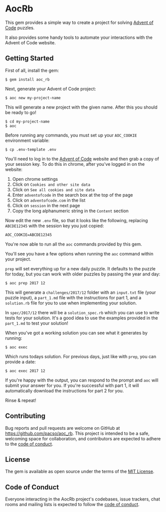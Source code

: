 # AocRb

This gem provides a simple way to create a project for solving [Advent of Code](https://adventofcode.com) puzzles.

It also provides some handy tools to automate your interactions with the Advent of Code website.

## Getting Started

First of all, install the gem:

    $ gem install aoc_rb

Next, generate your Advent of Code project:

    $ aoc new my-project-name
    
This will generate a new project with the given name. After this you should be ready to go!

    $ cd my-project-name
    $ aoc
    
Before running any commands, you must set up your `AOC_COOKIE` environment variable:

    $ cp .env-template .env

You'll need to log in to the [Advent of Code](https://adventofcode.com) website and then grab a copy of your session key. To do this in chrome, after you've logged in on the website:

1. Open chrome settings
1. Click on `Cookies and other site data`
1. Click on `See all cookies and site data`
1. Enter `adventofcode` in the search box at the top of the page
1. Click on `adventofcode.com` in the list
1. Click on `session` in the next page
1. Copy the long alphanumeric string in the `Content` section

Now edit the new `.env` file, so that it looks like the following, replacing `ABCDE12345` with the session key you just copied:

    AOC_COOKIE=ABCDE12345

You're now able to run all the `aoc` commands provided by this gem.
    
You'll see you have a few options when running the `aoc` command within your project.

`prep` will set everything up for a new daily puzzle. It defaults to the puzzle for today, but you can work with older puzzles by passing the year and day: 

    $ aoc prep 2017 12

This will generate a `challenges/2017/12` folder with an `input.txt` file (your puzzle input), a `part_1.md` file with the instructions for part 1, and a `solution.rb` file for you to use when implementing your solution.

In `spec/2017/12` there will be a `solution_spec.rb` which you can use to write tests for your solution. It's a good idea to use the examples provided in the `part_1.md` to test your solution!

When you've got a working solution you can see what it generates by running:

    $ aoc exec

Which runs todays solution. For previous days, just like with `prep`, you can provide a date:

    $ aoc exec 2017 12
    
If you're happy with the output, you can respond to the prompt and `aoc` will submit your answer for you. If you're successful with part 1, it will automatically download the instructions for part 2 for you.

Rinse & repeat!

## Contributing

Bug reports and pull requests are welcome on GitHub at https://github.com/pacso/aoc_rb. This project is intended to be a safe, welcoming space for collaboration, and contributors are expected to adhere to the [code of conduct](https://github.com/pacso/aoc_rb/blob/master/CODE_OF_CONDUCT.md).

## License

The gem is available as open source under the terms of the [MIT License](https://opensource.org/licenses/MIT).

## Code of Conduct

Everyone interacting in the AocRb project's codebases, issue trackers, chat rooms and mailing lists is expected to follow the [code of conduct](https://github.com/[USERNAME]/aoc_rb/blob/master/CODE_OF_CONDUCT.md).
